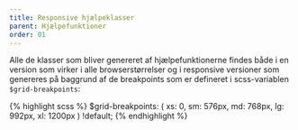 ```yaml
---
title: Responsive hjælpeklasser
parent: Hjælpefunktioner
order: 01
---
```


Alle de klasser som bliver genereret af hjælpefunktionerne findes både i en version som virker i alle browserstørrelser og i responsive versioner som genereres på baggrund af de breakpoints som er defineret i scss-variablen `$grid-breakpoints`:

{% highlight scss %}
$grid-breakpoints: ( 
    xs: 0,
    sm: 576px,
    md: 768px,
    lg: 992px,
    xl: 1200px
) !default;
{% endhighlight %}

